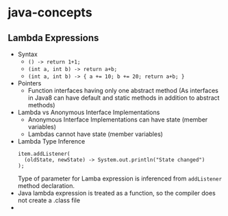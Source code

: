 # java-concepts

## Lambda Expressions
  - Syntax
    - `() -> return 1+1;`
    - `(int a, int b) -> return a+b;`
    - `(int a, int b) -> { a += 10; b += 20; return a+b; }`
  - Pointers
    - Function interfaces having only one abstract method (As interfaces in Java8 can have default and static methods in addition to abstract methods)
  - Lambda vs Anonymous Interface Implementations
    - Anonymous Interface Implementations can have state (member variables)
    - Lambdas cannot have state (member variables)
  - Lambda Type Inference
      ```
      item.addListener(
        (oldState, newState) -> System.out.println("State changed")
      );
      ```
      Type of parameter for Lamba expression is inferenced from `addListener` method declaration.
  - Java lambda expression is treated as a function, so the compiler does not create a .class file
  - 
